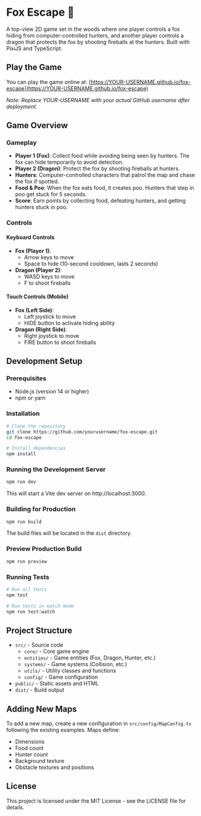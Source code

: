 # Fox Escape 🦊

A top-view 2D game set in the woods where one player controls a fox hiding from computer-controlled hunters, and another player controls a dragon that protects the fox by shooting fireballs at the hunters. Built with PixiJS and TypeScript.

## Play the Game

You can play the game online at: [https://YOUR-USERNAME.github.io/fox-escape](https://YOUR-USERNAME.github.io/fox-escape)

*Note: Replace YOUR-USERNAME with your actual GitHub username after deployment.*

## Game Overview

### Gameplay
- **Player 1 (Fox)**: Collect food while avoiding being seen by hunters. The fox can hide temporarily to avoid detection.
- **Player 2 (Dragon)**: Protect the fox by shooting fireballs at hunters.
- **Hunters**: Computer-controlled characters that patrol the map and chase the fox if spotted.
- **Food & Poo**: When the fox eats food, it creates poo. Hunters that step in poo get stuck for 5 seconds.
- **Score**: Earn points by collecting food, defeating hunters, and getting hunters stuck in poo.

### Controls

#### Keyboard Controls
- **Fox (Player 1)**:
  - Arrow keys to move
  - Space to hide (10-second cooldown, lasts 2 seconds)
- **Dragon (Player 2)**:
  - WASD keys to move
  - F to shoot fireballs

#### Touch Controls (Mobile)
- **Fox (Left Side)**:
  - Left joystick to move
  - HIDE button to activate hiding ability
- **Dragon (Right Side)**:
  - Right joystick to move
  - FIRE button to shoot fireballs

## Development Setup

### Prerequisites
- Node.js (version 14 or higher)
- npm or yarn

### Installation
```bash
# Clone the repository
git clone https://github.com/yourusername/fox-escape.git
cd fox-escape

# Install dependencies
npm install
```

### Running the Development Server
```bash
npm run dev
```
This will start a Vite dev server on http://localhost:3000.

### Building for Production
```bash
npm run build
```
The build files will be located in the `dist` directory.

### Preview Production Build
```bash
npm run preview
```

### Running Tests
```bash
# Run all tests
npm test

# Run tests in watch mode
npm run test:watch
```

## Project Structure

- `src/` - Source code
  - `core/` - Core game engine
  - `entities/` - Game entities (Fox, Dragon, Hunter, etc.)
  - `systems/` - Game systems (Collision, etc.)
  - `utils/` - Utility classes and functions
  - `config/` - Game configuration
- `public/` - Static assets and HTML
- `dist/` - Build output

## Adding New Maps

To add a new map, create a new configuration in `src/config/MapConfig.ts` following the existing examples. Maps define:
- Dimensions
- Food count
- Hunter count
- Background texture
- Obstacle textures and positions

## License
This project is licensed under the MIT License - see the LICENSE file for details.